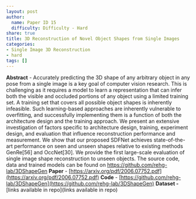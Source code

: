 ```yaml
---
layout: post
author:
  name: Paper ID 15
  difficulty: Difficulty - Hard
share: true
title: 3D Reconstruction of Novel Object Shapes from Single Images
categories:
- Single Image 3D Reconstruction
- hard
tags: []
---
```

**Abstract** - Accurately predicting the 3D shape of any arbitrary object in any pose from a single image is a key goal of computer vision research. This is challenging as it requires a model to learn a representation that can infer both the visible and occluded portions of any object using a limited training set. A training set that covers all possible object shapes is inherently infeasible. Such learning-based approaches are inherently vulnerable to overfitting, and successfully implementing them is a function of both the architecture design and the training approach. We present an extensive investigation of factors specific to architecture design, training, experiment design, and evaluation that influence reconstruction performance and measurement. We show that our proposed SDFNet achieves state-of-the-art performance on seen and unseen shapes relative to existing methods GenRe[56] and OccNet[30]. We provide the first large-scale evaluation of single image shape reconstruction to unseen objects. The source code, data and trained models can be found on https://github.com/rehg-lab/3DShapeGen
**Paper** - [https://arxiv.org/pdf/2006.07752.pdf](https://arxiv.org/pdf/2006.07752.pdf)
**Code** - [https://github.com/rehg-lab/3DShapeGen](https://github.com/rehg-lab/3DShapeGen)
**Dataset -** [links available in repo](links available in repo)
    